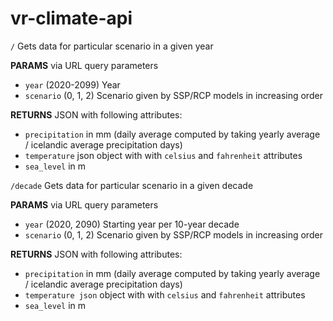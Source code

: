 # vr-climate-api

```/``` Gets data for particular scenario in a given year

**PARAMS** via URL query parameters
* ```year``` (2020-2099) Year
* ```scenario``` (0, 1, 2) Scenario given by SSP/RCP models in increasing order

**RETURNS** JSON with following attributes:
* ```precipitation``` in mm (daily average computed by taking yearly average / icelandic average precipitation days)
* ```temperature``` json object with with ```celsius``` and ```fahrenheit``` attributes
* ```sea_level``` in m

```/decade``` Gets data for particular scenario in a given decade

**PARAMS** via URL query parameters
* ```year``` (2020, 2090) Starting year per 10-year decade
* ```scenario``` (0, 1, 2) Scenario given by SSP/RCP models in increasing order

**RETURNS** JSON with following attributes:
* ```precipitation``` in mm (daily average computed by taking yearly average / icelandic average precipitation days)
* ```temperature json``` object with with ```celsius``` and ```fahrenheit``` attributes
* ```sea_level``` in m
